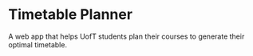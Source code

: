 # Timetable Planner

A web app that helps UofT students plan their courses to generate their optimal timetable. 